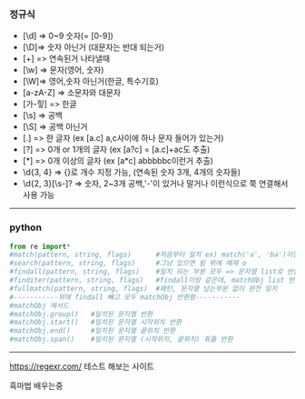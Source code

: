 ### 정규식

- [\d] => 0~9 숫자(= [0-9])
- [\D]=> 숫자 아닌거 (대문자는 반대 되는거)
- [+] => 연속된거 나타낼때
- [\w] => 문자(영어, 숫자)
- [\W]=> 영어,숫자 아닌거(한글, 특수기호)
- [a-zA-Z] => 소문자와 대문자
- [가-힣] => 한글
- [\s] => 공백
- [\S] => 공백 아닌거
- [.] => 한 글자 (ex [a.c] a,c사이에 하나 문자 들어가 있는거)
- [?] => 0개 or 1개의 글자 (ex [a?c] = [a.c]+ac도 추출)
- [*] => 0개 이상의 글자 (ex [a\*c] abbbbbc이런거 추출)
- \d{3, 4} => {}로 개수 지정 가능, (연속된 숫자 3개, 4개의 숫자들)
- \d{2, 3}[\s-]? => 숫자, 2~3개 공백,'-'이 있거나 말거나 이런식으로 쭉 연결해서 사용 가능

---

### python

```python
from re import*
#match(pattern, string, flags)		#처음부터 일치 ex) match('a', 'ba')이면 x
#search(pattern, string, flags)		#그냥 있으면 됨 위에 예제 o
#findall(pattern, string, flags)	#일치 되는 부분 모두 => 문자열 list로 반환
#finditer(pattern, string, flags)	#findall이랑 같은데, matchObj list 반환
#fullmatch(pattern, string, flags)	#패턴, 문자열 남는부분 없이 완전 일치
#-----------위에 findall 빼고 모두 matchObj 반환함-----------
#matchObj 메서드
#matchObj.group()	#일치된 문자열 반환
#matchObj.start() 	#일치된 문자열 시작위치 반환
#matchObj.end()		#일치된 문자열 끝위치 반환
#matchObj.span()	#일치된 문자열 (시작위치, 끝위치) 튜플 반환
```



---

https://regexr.com/ 테스트 해보는 사이트

흑마법 배우는중

